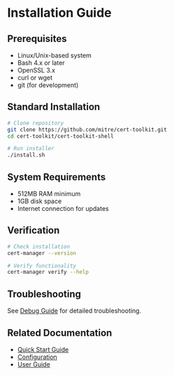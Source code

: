 # Installation Guide

## Prerequisites

- Linux/Unix-based system
- Bash 4.x or later
- OpenSSL 3.x
- curl or wget
- git (for development)

## Standard Installation

```bash
# Clone repository
git clone https://github.com/mitre/cert-toolkit.git
cd cert-toolkit/cert-toolkit-shell

# Run installer
./install.sh
```

## System Requirements

- 512MB RAM minimum
- 1GB disk space
- Internet connection for updates

## Verification

```bash
# Check installation
cert-manager --version

# Verify functionality
cert-manager verify --help
```

## Troubleshooting

See [Debug Guide](../tech/debug.md) for detailed troubleshooting.

## Related Documentation

- [Quick Start Guide](quickstart.md)
- [Configuration](../tech/config.md)
- [User Guide](README.md)
